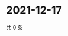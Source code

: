 # 2021-12-17

共 0 条

<!-- BEGIN WEIBO -->
<!-- 最后更新时间 Fri Dec 17 2021 04:12:38 GMT+0800 (China Standard Time) -->

<!-- END WEIBO -->
